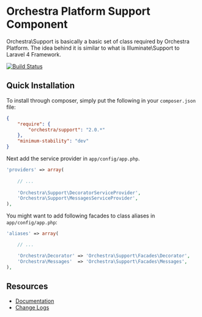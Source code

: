 Orchestra Platform Support Component
==============

Orchestra\Support is basically a basic set of class required by Orchestra Platform. The idea behind it is similar to what is Illuminate\Support to Laravel 4 Framework.
 
[![Build Status](https://travis-ci.org/orchestral/support.png?branch=master)](https://travis-ci.org/orchestral/support)

## Quick Installation

To install through composer, simply put the following in your `composer.json` file:

```json
{
	"require": {
		"orchestra/support": "2.0.*"
	},
	"minimum-stability": "dev"
}
```

Next add the service provider in `app/config/app.php`.

```php
'providers' => array(
	
	// ...
	
	'Orchestra\Support\DecoratorServiceProvider',
	'Orchestra\Support\MessagesServiceProvider',
),
```

You might want to add following facades to class aliases in `app/config/app.php`:

```php
'aliases' => array(

	// ...

	'Orchestra\Decorator' => 'Orchestra\Support\Facades\Decorator',
	'Orchestra\Messages'  => 'Orchestra\Support\Facades\Messages',
),
```

## Resources

* [Documentation](http://docs.orchestraplatform.com/pages/components/support)
* [Change Logs](https://github.com/orchestral/support/wiki/Change-Logs)

